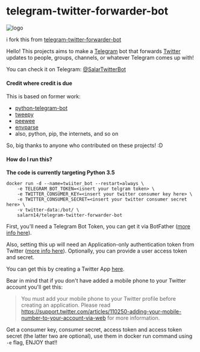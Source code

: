 # telegram-twitter-forwarder-bot
![logo](logo/logo.png)

i fork this from [telegram-twitter-forwarder-bot](https://github.com/franciscod/telegram-twitter-forwarder-bot)

Hello! This projects aims to make a [Telegram](https://telegram.org) bot that forwards [Twitter](https://twitter.com/) updates to people, groups, channels, or whatever Telegram comes up with!

You can check it on Telegram: [@SalarTwitterBot](https://telegram.me/SalarTwitterBot)

#### Credit where credit is due

This is based on former work:
- [python-telegram-bot](https://github.com/leandrotoledo/python-telegram-bot)
- [tweepy](https://github.com/tweepy/tweepy)
- [peewee](https://github.com/coleifer/peewee)
- [envparse](https://github.com/rconradharris/envparse)
- also, python, pip, the internets, and so on


So, big thanks to anyone who contributed on these projects! :D

#### How do I run this?

**The code is currently targeting Python 3.5**
```
docker run -d --name=twiiter_bot --restart=always \
    -e TELEGRAM_BOT_TOKEN=<isnert your telgram token> \
    -e TWITTER_CONSUMER_KEY=<insert your twitter consumer key here> \
    -e TWITTER_CONSUMER_SECRET=<insert your twitter consumer secret here> \
    -v twitter-data:/bot/ \
    salarn14/telegram-twitter-forwarder-bot
```

First, you'll need a Telegram Bot Token, you can get it via BotFather ([more info here](https://core.telegram.org/bots)).

Also, setting this up will need an Application-only authentication token from Twitter ([more info here](https://dev.twitter.com/oauth/application-only)). Optionally, you can provide a user access token and secret.

You can get this by creating a Twitter App [here](https://apps.twitter.com/).

Bear in mind that if you don't have added a mobile phone to your Twitter account you'll get this:

>You must add your mobile phone to your Twitter profile before creating an application. Please read https://support.twitter.com/articles/110250-adding-your-mobile-number-to-your-account-via-web for more information.

Get a consumer key, consumer secret, access token and access token secret (the latter two are optional), use them in docker run command using `-e` flag, ENJOY that!!
